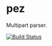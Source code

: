 # pez

Multipart parser.

[![Build Status](https://travis-ci.org/hapijs/pez.svg?branch=v2-commercial)](https://travis-ci.org/hapijs/pez)
